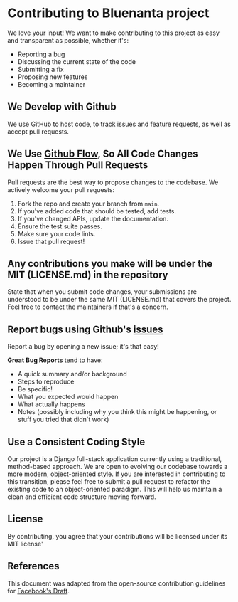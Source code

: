 # Contributing to Bluenanta project

We love your input! We want to make contributing to this project as easy and transparent as possible, whether it's:
- Reporting a bug
- Discussing the current state of the code
- Submitting a fix
- Proposing new features
- Becoming a maintainer

## We Develop with Github
We use GitHub to host code, to track issues and feature requests, as well as accept pull requests.

## We Use [Github Flow](https://guides.github.com/introduction/flow/index.html), So All Code Changes Happen Through Pull Requests
Pull requests are the best way to propose changes to the codebase. We actively welcome your pull requests:
1. Fork the repo and create your branch from `main`.
2. If you've added code that should be tested, add tests.
3. If you've changed APIs, update the documentation.
4. Ensure the test suite passes.
5. Make sure your code lints.
6. Issue that pull request!

## Any contributions you make will be under the MIT (LICENSE.md) in the repository
State that when you submit code changes, your submissions are understood to be under the same MIT (LICENSE.md) that covers the project. Feel free to contact the maintainers if that's a concern.

## Report bugs using Github's [issues](https://github.com/cpeters5/bluenanta/issues)
Report a bug by opening a new issue; it's that easy!

**Great Bug Reports** tend to have:
- A quick summary and/or background
- Steps to reproduce
- Be specific!
- What you expected would happen
- What actually happens
- Notes (possibly including why you think this might be happening, or stuff you tried that didn't work)

## Use a Consistent Coding Style
Our project is a Django full-stack application currently using a traditional, method-based approach. 
We are open to evolving our codebase towards a more modern, object-oriented style. 
If you are interested in contributing to this transition, please feel free to submit a pull request to refactor the existing code to an object-oriented paradigm. 
This will help us maintain a clean and efficient code structure moving forward.


## License
By contributing, you agree that your contributions will be licensed under its MIT license'

## References
This document was adapted from the open-source contribution guidelines for [Facebook's Draft](https://github.com/facebook/draft-js).
